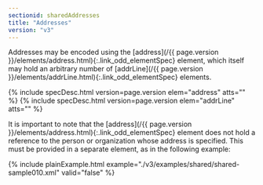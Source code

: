 ```yaml
---
sectionid: sharedAddresses
title: "Addresses"
version: "v3"
---
```




Addresses may be encoded using the [address](/{{ page.version }}/elements/address.html){:.link_odd_elementSpec} element, which itself
may hold an arbitrary number of [addrLine](/{{ page.version }}/elements/addrLine.html){:.link_odd_elementSpec} elements.



{% include specDesc.html version=page.version elem="address" atts="" %}
{% include specDesc.html version=page.version elem="addrLine" atts="" %}



It is important to note that the [address](/{{ page.version }}/elements/address.html){:.link_odd_elementSpec} element does not hold a
reference to the person or organization whose address is specified. This must be provided
in a separate element, as in the following example:

{% include plainExample.html example="./v3/examples/shared/shared-sample010.xml" valid="false" %}

